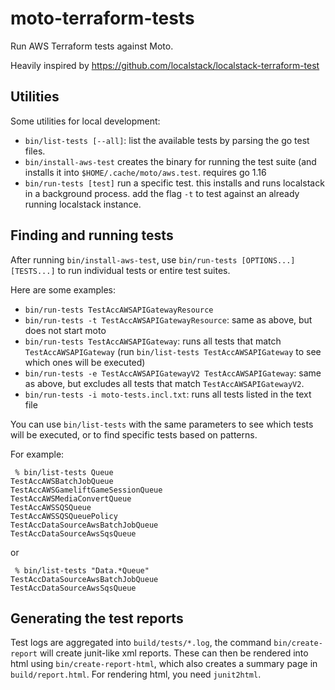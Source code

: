 # moto-terraform-tests
Run AWS Terraform tests against Moto.

Heavily inspired by https://github.com/localstack/localstack-terraform-test

## Utilities

Some utilities for local development:

* `bin/list-tests [--all]`: list the available tests by parsing the go test files.
* `bin/install-aws-test` creates the binary for running the test suite (and installs it into `$HOME/.cache/moto/aws.test`. requires go 1.16
* `bin/run-tests [test]` run a specific test. this installs and runs localstack in a background process. add the flag `-t` to test against an already running localstack instance.

## Finding and running tests

After running `bin/install-aws-test`, use `bin/run-tests [OPTIONS...] [TESTS...]` to run individual tests or entire test suites.

Here are some examples:

* `bin/run-tests TestAccAWSAPIGatewayResource`
* `bin/run-tests -t TestAccAWSAPIGatewayResource`: same as above, but does not start moto
* `bin/run-tests TestAccAWSAPIGateway`: runs all tests that match `TestAccAWSAPIGateway` (run `bin/list-tests TestAccAWSAPIGateway` to see which ones will be executed)
* `bin/run-tests -e TestAccAWSAPIGatewayV2 TestAccAWSAPIGateway`: same as above, but excludes all tests that match `TestAccAWSAPIGatewayV2`.
* `bin/run-tests -i moto-tests.incl.txt`: runs all tests listed in the text file

You can use `bin/list-tests` with the same parameters to see which tests will be executed,
or to find specific tests based on patterns.

For example:

```
 % bin/list-tests Queue
TestAccAWSBatchJobQueue
TestAccAWSGameliftGameSessionQueue
TestAccAWSMediaConvertQueue
TestAccAWSSQSQueue
TestAccAWSSQSQueuePolicy
TestAccDataSourceAwsBatchJobQueue
TestAccDataSourceAwsSqsQueue
```

or

```
 % bin/list-tests "Data.*Queue"
TestAccDataSourceAwsBatchJobQueue
TestAccDataSourceAwsSqsQueue
```

## Generating the test reports

Test logs are aggregated into `build/tests/*.log`, the command `bin/create-report` will create junit-like xml reports.
These can then be rendered into html using `bin/create-report-html`, which also creates a summary page in `build/report.html`.
For rendering html, you need `junit2html`.